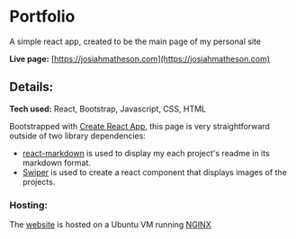 # Portfolio
A simple react app, created to be the main page of my personal site

**Live page:** [https://josiahmatheson.com](https://josiahmatheson.com)

## Details:

**Tech used:** React, Bootstrap, Javascript, CSS, HTML

Bootstrapped with [Create React App](https://github.com/facebook/create-react-app), this page is very straightforward outside of two library dependencies:

- [react-markdown](https://github.com/remarkjs/react-markdown) is used to display my each project's readme in its markdown format.
- [Swiper](https://swiperjs.com/) is used to create a react component that displays images of the projects.

### Hosting:
The [website](https://josiahmatheson.com) is hosted on a Ubuntu VM running [NGINX](https://www.nginx.com/)